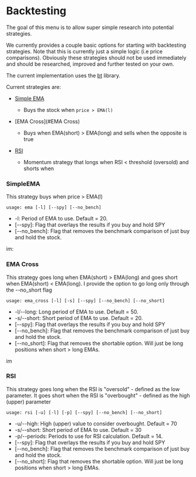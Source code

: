 # Backtesting
The goal of this menu is to allow super simple research into potential strategies.

We currently provides a couple basic options for starting with backtesting strategies.  Note that this is currently just a 
simple logic (i.e price comparisons).  Obviously these strategies should not be used immediately and should be researched, 
improved and further tested on your own.  

The current implementation uses the [bt](#http://pmorissette.github.io/bt/index.html) library.

Current strategies are:
* [Simple EMA](#SimpleEMA)
  * Buys the stock when `price > EMA(l)`
    
* [EMA Cross](#EMA Cross)    
    * Buys when EMA(short) > EMA(long) and sells when the opposite is true
    
* [RSI](#RSI)
    * Momentum strategy that longs when RSI < threshold (oversold) and shorts when

### SimpleEMA <a name="SimpleEMA"></a>
This strategy buys when price > EMA(l)
````
usage: ema [-l] [--spy] [--no_bench]
````
* -l: Period of EMA to use.  Default = 20.
* [--spy]: Flag that overlays the results if you buy and hold SPY
* [--no_bench]: Flag that removes the benchmark comparison of just buy and hold the stock.

im:

### EMA Cross <a name="EMA Cross"></a>
This strategy goes long when EMA(short) > EMA(long) and goes short when 
EMA(short) < EMA(long).  I provide the option to go long only through the --no_short flag

````
usage: ema_cross [-l] [-s] [--spy] [--no_bench] [--no_short] 
````
* -l/--long: Long period of EMA to use. Default = 50.
* -s/--short: Short period of EMA to use. Default = 20.
* [--spy]: Flag that overlays the results if you buy and hold SPY
* [--no_bench]: Flag that removes the benchmark comparison of just buy and hold the stock.
* [--no_short]: Flag that removes the shortable option.  Will just be long positions when short > long EMAs.

im
### RSI <a name="RSI"></a>
This strategy goes long when the RSI is "oversold" - defined as the low parameter.  It goes short when
the RSI is "overbought" - defined as the high (upper) parameter
````
usage: rsi [-u] [-l] [-p] [--spy] [--no_bench] [--no_short] 
````
* -u/--high: High (upper) value  to consider overbought.  Default = 70
* -s/--short: Short period of EMA to use.  Default = 30
* -p/--periods: Periods to use for RSI calculation.  Default = 14.
* [--spy]: Flag that overlays the results if you buy and hold SPY
* [--no_bench]: Flag that removes the benchmark comparison of just buy and hold the stock.
* [--no_short]: Flag that removes the shortable option.  Will just be long positions when short > long EMAs.



